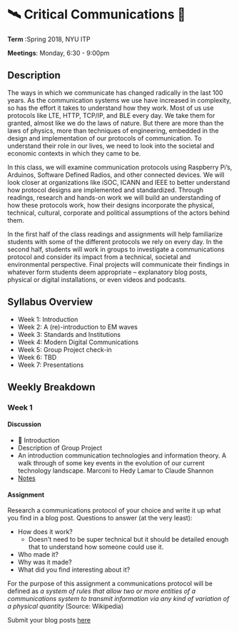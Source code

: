 # :artificial_satellite: Critical Communications :satellite:

**Term** :Spring 2018,  NYU ITP

**Meetings**: Monday, 6:30 - 9:00pm



## Description

The ways in which we communicate has changed radically in the last  100 years. As the communication systems we use have increased in  complexity, so has the effort it takes to understand how they work. Most  of us use protocols like LTE, HTTP, TCP/IP, and BLE every day. We take  them for granted, almost like we do the laws of nature. But there are  more than the laws of physics, more than techniques of engineering,  embedded in the design and implementation of our protocols of  communication. To understand their role in our lives, we need to look  into the societal and economic contexts in which they came to be.

In this class, we will examine communication protocols using  Raspberry Pi’s, Arduinos, Software Defined Radios, and other connected  devices. We will look closer at organizations like iSOC, ICANN and IEEE  to better understand how protocol designs are implemented and  standardized. Through readings, research and hands-on work we will build  an understanding of how these protocols work, how their designs  incorporate the physical, technical, cultural, corporate and political  assumptions of the actors behind them.

In the first half of the class readings and assignments will help  familiarize students with some of the different protocols we rely on  every day. In the second half, students will work in groups to  investigate a communications protocol and consider its impact from a  technical, societal and environmental perspective. Final projects will  communicate their findings in whatever form students deem appropriate –   explanatory blog posts, physical or digital installations, or even  videos and podcasts.			  		  



## Syllabus Overview

- Week 1: Introduction
- Week 2: A (re)-introduction to EM waves
- Week 3: Standards and Institutions
- Week 4: Modern Digital Communications
- Week 5: Group Project check-in
- Week 6: TBD
- Week 7: Presentations



## Weekly Breakdown

### Week 1

#### Discussion

- :wave: Introduction
- Description of Group Project
- An introduction communication technologies and information theory. A walk through of some key events in the evolution of our current technology landscape. Marconi to Hedy Lamar to Claude Shannon
- [Notes](week1.md)

#### Assignment

Research a communications protocol of your choice and write it up what you find in a blog post. Questions to answer (at the very least):

- How does it work? 
  - Doesn't need to be super technical but it should be detailed enough that to understand how someone could use it.  
- Who made it?
- Why was it made?
- What did you find interesting about it?

For the purpose of this assignment a communications protocol will be defined as *a system of rules that allow two or more entities of a communications system to transmit information via any kind of variation of a physical quantity* (Source: Wikipedia)

Submit your blog posts [here](https://forms.gle/WJwU5EwnH1ZCDm6q8)


